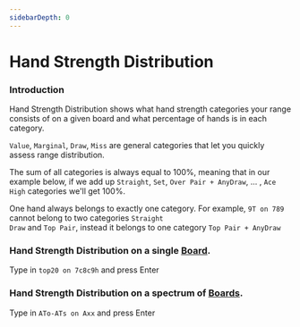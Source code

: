 ```yaml
---
sidebarDepth: 0
---
```


# Hand Strength Distribution

### Introduction 

Hand Strength Distribution shows what hand strength categories your range consists of on a given board and what percentage of hands is in each category. 

<code>Value</code>, <code>Marginal</code>, <code>Draw</code>, <code>Miss</code> are general categories that let you quickly assess range distribution. 

The sum of all categories is always equal to 100%, meaning that in our example below, if we add up <code>Straight</code>, <code>Set</code>, <code>Over Pair + AnyDraw</code>, ... , <code>Ace High</code> categories we'll get 100%. 

One hand always belongs to exactly one category. For example, <code>9T on 789 </code> cannot belong to two categories <code>Straight Draw</code> and <code>Top Pair</code>, instead it belongs to one category <code>Top Pair + AnyDraw</code>

### Hand Strength Distribution on a single [Board](/boards).

Type in <code>top20 on 7c8c9h</code> and press Enter

<top20on7c8c9h-1/>

### Hand Strength Distribution on a spectrum of [Boards](/boards).

Type in <code>ATo-ATs on Axx</code> and press Enter

<atoatsonaxx-1/>


